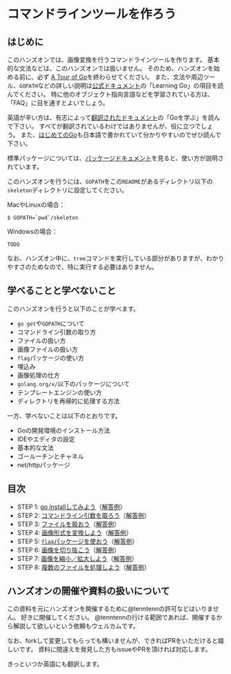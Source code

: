 # コマンドラインツールを作ろう

## はじめに

このハンズオンでは、画像変換を行うコマンドラインツールを作ります。
基本的な文法などは、このハンズオンでは扱いません。
そのため、ハンズオンを始める前に、必ず [A Tour of Go](https://go-tour-jp.appspot.com)を終わらせてください。
また、文法や周辺ツール、`GOPATH`などの詳しい説明は[公式ドキュメント](https://golang.org/doc/)の「Learning Go」の項目を読んでください。
特に他のオブジェクト指向言語などを学習されている方は、「FAQ」に目を通すとよいでしょう。

英語が辛い方は、有志によって[翻訳されたドキュメント](http://golang-jp.org/doc/)の「Goを学ぶ」を読んで下さい。
すべてが翻訳されているわけではありませんが、役に立つでしょう。
また、[はじめてのGo](http://gihyo.jp/dev/feature/01/go_4beginners)も日本語で書かれていて分かりやすいのでぜひ読んで下さい。

標準パッケージについては、[パッケージドキュメント](https://golang.org/pkg/)を見ると、使い方が説明されています。

このハンズオンを行うには、`GOPATH`をこの`README`があるディレクトリ以下の`skeleton`ディレクトリに設定してください。

MacやLinuxの場合：

```
$ GOPATH=`pwd`/skeleton
```

Windowsの場合：

```
TODO
```

なお、ハンズオン中に、`tree`コマンドを実行している部分がありますが、わかりやすさのためなので、特に実行する必要はありません。

## 学べることと学べないこと

このハンズオンを行うと以下のことが学べます。

* `go get`や`GOPATH`について
* コマンドライン引数の取り方
* ファイルの扱い方
* 画像ファイルの扱い方
* `flag`パッケージの使い方
* 埋込み
* 画像処理の仕方
* `golang.org/x/`以下のパッケージについて
* テンプレートエンジンの使い方
* ディレクトリを再帰的に処理する方法 

一方、学べないことは以下のとおりです。

* Goの開発環境のインストール方法
* IDEやエディタの設定
* 基本的な文法
* ゴールーチンとチャネル
* net/httpパッケージ

## 目次

* STEP 1: [go installしてみよう](./skeleton/src/step1)（[解答例](./solution/src/step1)）
* STEP 2: [コマンドライン引数を取ろう](./skeleton/src/step2)（[解答例](./solution/src/step2)）
* STEP 3: [ファイルを扱おう](./skeleton/src/step3)（[解答例](./solution/src/step3)）
* STEP 4: [画像形式を変換しよう](./skeleton/src/step4)（[解答例](./solution/src/step4)）
* STEP 5: [`flag`パッケージを使おう](./skeleton/src/step5)（[解答例](./solution/src/step5)）
* STEP 6: [画像を切り抜こう](./skeleton/src/step6)（[解答例](./solution/src/step6)）
* STEP 7: [画像を縮小／拡大しよう](./skeleton/src/step7)（[解答例](./solution/src/step7)）
* STEP 8: [複数のファイルを処理しよう](./skeleton/src/step8)（[解答例](./solution/src/step8)）

## ハンズオンの開催や資料の扱いについて
この資料を元にハンズオンを開催するために@tenntennの許可などはいりません。
好きに開催してください。
@tenntennの行ける範囲であれば、開催するから解説して欲しいという依頼もウェルカムです。

なお、forkして変更してもらっても構いませんが、できればPRをいただけると嬉しいです。
資料に間違えを発見した方もissueやPRを頂ければ対応します。

きっといつか英語にも翻訳します。
